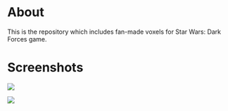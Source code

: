 # About
This is the repository which includes fan-made voxels for Star Wars: Dark Forces game.


# Screenshots
![](https://imgur.com/qT7baMV.png)

![](https://imgur.com/S5roGQL.png)
